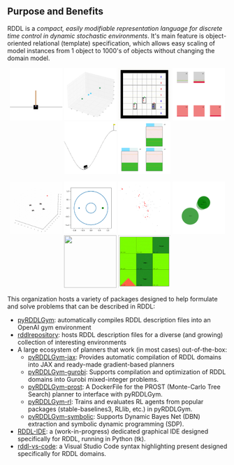 ## Purpose and Benefits

RDDL is a *compact, easily modifiable representation language for discrete time control in dynamic stochastic environments*. 
It's main feature is object-oriented relational (template) specification, which allows easy scaling of model instances from 1 object to 1000's of objects without changing the domain model.

<p align="center">
<img src="https://github.com/pyrddlgym-project/.github/blob/main/profile/Images/cartpole.gif" width="120" height="120" margin=0/>
<img src="https://github.com/pyrddlgym-project/.github/blob/main/profile/Images/drones.gif" width="120" height="120" margin=0/>
<img src="https://github.com/pyrddlgym-project/.github/blob/main/profile/Images/elevators.gif" width="120" height="120" margin=0/>
<img src="https://github.com/pyrddlgym-project/.github/blob/main/profile/Images/hvac.gif" width="120" height="120" margin=0/>
<img src="https://github.com/pyrddlgym-project/.github/blob/main/profile/Images/mountaincar.gif" width="120" height="120" margin=0/>
<img src="https://github.com/pyrddlgym-project/.github/blob/main/profile/Images/powergen.gif" width="120" height="120" margin=0/>
</p>
<p align="center">
<img src="https://github.com/pyrddlgym-project/.github/blob/main/profile/Images/quadcopter.gif" width="120" height="120" margin=0/>
<img src="https://github.com/pyrddlgym-project/.github/blob/main/profile/Images/racecar.gif" width="120" height="120" margin=0/>
<img src="https://github.com/pyrddlgym-project/.github/blob/main/profile/Images/recsys.gif" width="120" height="120" margin=0/>
<img src="https://github.com/pyrddlgym-project/.github/blob/main/profile/Images/rovers.gif" width="120" height="120" margin=0/>
<img src="https://github.com/pyrddlgym-project/.github/blob/main/profile/Images/traffic.gif" width="120" height="120" margin=0/>
<img src="https://github.com/pyrddlgym-project/.github/blob/main/profile/Images/wildfire.gif" width="120" height="120" margin=0/>
</p>

This organization hosts a variety of packages designed to help formulate and solve problems that can be described in RDDL:
* [pyRDDLGym](https://github.com/pyrddlgym-project/pyRDDLGym): automatically compiles RDDL description files into an OpenAI gym environment
* [rddlrepository](https://github.com/pyrddlgym-project/rddlrepository): hosts RDDL description files for a diverse (and growing) collection of interesting environments
* A large ecosystem of planners that work (in most cases) out-of-the-box:
    * [pyRDDLGym-jax](https://github.com/pyrddlgym-project/pyRDDLGym-jax): Provides automatic compilation of RDDL domains into JAX and ready-made gradient-based planners
    * [pyRDDLGym-gurobi](https://github.com/pyrddlgym-project/pyRDDLGym-gurobi): Supports compilation and optimization of RDDL domains into Gurobi mixed-integer problems.
    * [pyRDDLGym-prost](https://github.com/pyrddlgym-project/pyRDDLGym-prost): A DockerFile for the PROST (Monte-Carlo Tree Search) planner to interface with pyRDDLGym.
    * [pyRDDLGym-rl](https://github.com/pyrddlgym-project/pyRDDLGym-rl): Trains and evaluates RL agents from popular packages (stable-baselines3, RLlib, etc.) in pyRDDLGym.
    * [pyRDDLGym-symbolic](https://github.com/pyrddlgym-project/pyRDDLGym-symbolic): Supports Dynamic Bayes Net (DBN) extraction and symbolic dynamic programming (SDP).
* [RDDL-IDE](https://github.com/pyrddlgym-project/RDDL-IDE): a (work-in-progress) dedicated graphical IDE designed specifically for RDDL, running in Python (tk).
* [rddl-vs-code](https://github.com/danielbdias/rddl-for-vscode): a Visual Studio Code syntax highlighting present designed specifically for RDDL domains.
